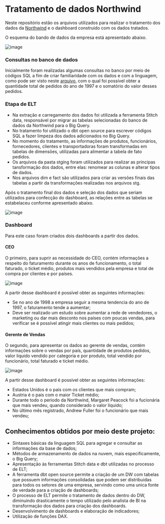 # Tratamento de dados Northwind
 
Neste repositório estão os arquivos utilizados para realizar o tratamento dos dados da <a href="https://github.com/pthom/northwind_psql">Northwind</a> e o dashboard construido com os dados tratados.

O esquema do bando de dados da empresa está apresentado abaixo.

![image](https://user-images.githubusercontent.com/81938273/142502984-acd90ea2-41b2-4279-98b8-a84c2794e6fb.png)

### Consultas no banco de dados
 
Inicialmente foram realizadas algumas consultas no banco por meio de códigos SQL a fim de criar familiaridade com os dados e com a linguagem, como pode ser visto neste 
<a href="https://github.com/gdomingosg/Northwind/blob/master/pesquisa.sql">arquivo</a>, com o qual foi possível obter a quantidade total de pedidos do ano de 1997 e o somatório do valor desses pedidos.

### Etapa de ELT 

- Na extração e carregamento dos dados foi utilizada a ferramenta Stitch data, responsável por migrar as tabelas selecionadas do banco de dados da Northwind
para o Big Query.
- No tratamento foi utilizado o dbt open source para escrever códigos SQL a fazer limpeza dos dados adicionados no Big Query.
- No momento do tratamento, as informações de produtos, funcionários, fornecedores, clientes e transportadoras foram transformadas em tabelas de dimensões,
utilizadas para alimentar a tabela de fato pedidos.
- Os arquivos da pasta stging foram utilizados para realizar as principas tansformação dos dados, entre elas: renomear as colunas e alterar tipos de dados.
- Nos arquivos dim e fact são utilizados para criar as versões finais das tabelas a partir da transformações realizadas nos arquivos stg.


Após o tratamento final dos dados e seleção dos dados que seriam utilizados para confecção do dashboard, as relações entre as tabelas se estabelaceu conforme apresentado abaixo.

![image](https://user-images.githubusercontent.com/81938273/148570510-eec86f80-cd97-4611-ba9b-f046e5b76d9c.png)


### Dashboard

Para este caso foram criados dois dashboards a partir dos dados.

#### CEO 

O primeiro, para suprir as necessidade do CEO, contém informações a respeito do faturamento durante os anos de funcionamento, o total faturado, o ticket médio, produtos mais vendidos pela empresa e total de compra por clientes e por países.

![image](https://user-images.githubusercontent.com/81938273/148557688-fd6d4c5f-3733-4122-9c9f-e7f462a9bf37.png)
 
A partir desse dashboard é possível obter as seguintes informações:

- Se no ano de 1998 a empresa seguir a mesma tendencia do ano de 1997, o faturamento tende a aumentar;
- Deve ser realizado um estudo sobre aumentar a rede de vendedores, o marketing ou dar mais desconto nos paises com poucas vendas, para verificar se é possível atingir mais clientes ou mais pedidos;

#### Gerente de Vendas

O segundo, para apresentar os dados ao gerente de vendas, contém informações sobre o vendas por país, quantidade de produtos pedidos, valor liquido vendido por categoria e por produto, total vendido por funcionário, total faturado e ticket médio.

![image](https://user-images.githubusercontent.com/81938273/148569013-d5882d90-98cb-41de-b784-58589b3ce061.png)

A partir desse dashboard é possível obter as seguintes informações:

- Estados Unidos é o pais com os clientes que mais compram;
- Austria é o pais com o maior Ticket médio;
- Durante todo o periodo da Northwind, Margaret Peacock foi a fucionária que mais vendeu, quando considerado o valor líquido;
- No último mês registrado, Andrew Fuller foi o funcionário que mais vendeu;
 


## Conhecimentos obtidos por meio deste projeto:
- Sintaxes básicas da linguagem SQL para agregar e consultar as informações da base de dados;
- Métodos de armazenamento de dados na nuvem, mais especificamente, o Big Query;
- Apresentação às ferramentas Stitch data e dbt utilizadas no processo de ELT;
- A ferramenta dbt open source permite a criação de um DW com tabelas que possuem informações consolidadas que podem ser distribuidas para todos os setores
de uma empresa, servindo como uma unica fonte de verdade para a criação de dashboards;
- O processo de ELT permite o tratamento de dados dentro do DW, diminuindo drasticamente o tempo utilizado pelo analista de BI na transformação dos dados
 para criação dos dashboards.
- Desenvolvimento de dashboards e elaboração de indicadores;
- Utilização de funções DAX.


